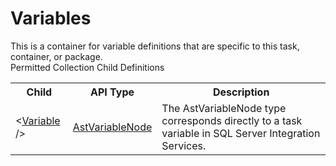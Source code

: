 # Variables

<div class="LanguageSummary"><div class ="SummaryItem">This is a container for variable definitions that are specific to this task, container, or package.</div></div><div class="SchemaBindingGroup"><div class="SchemaBindingGroupHeader">Permitted Collection Child Definitions</div><table id="SchemaBindingList" class="SchemaBindingList"><tbody><tr><th class="SchemaBindingNameColumnHeader">Child</th><th class="SchemaBindingTypeColumnHeader">API Type</th><th class="SchemaBindingSummaryColumnHeader">Description</th></tr><tr class="cd0"><td class="SchemaBindingName"><span class="punc">&lt;</span><a href=Varigence.Languages.Biml.Task.AstVariableNode.html">Variable</a><span class="punc"> /&gt;</span></td><td class="SchemaBindingType"><a href="../api-reference/Varigence.Languages.Biml.Task.AstVariableNode.html">AstVariableNode</a></td><td class="SchemaBindingSummary">The AstVariableNode type corresponds directly to a task variable in SQL Server Integration Services.</td></tr></tbody></table></div>